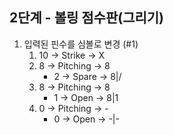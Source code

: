 ## 2단계 - 볼링 점수판(그리기)
1. 입력된 핀수를 심볼로 변경 (#1)
    1. 10 -> Strike -> X
    1. 8 -> Pitching -> 8
        * 2 -> Spare -> 8|/
    1. 8 -> Pitching -> 8
        * 1 -> Open -> 8|1
    1. 0 -> Pitching -> -
        *  0 -> Open -> -|-
